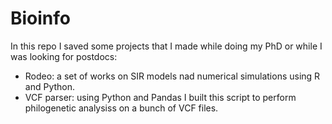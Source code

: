 # Bioinfo

In this repo I saved some projects that I made while doing my PhD or while I was looking for postdocs:
- Rodeo:      a set of works on SIR models nad numerical simulations using R and Python.
- VCF parser: using Python and Pandas I built this script to perform philogenetic analysiss on a bunch of VCF files.
